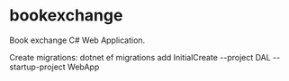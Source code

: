 # bookexchange
Book exchange C# Web Application.

Create migrations: dotnet ef migrations add InitialCreate --project DAL --startup-project WebApp
